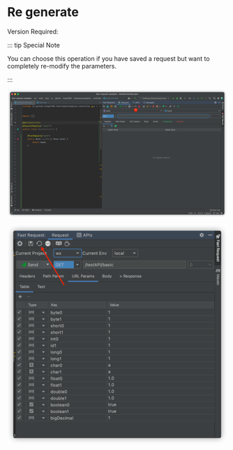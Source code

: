 # Re generate

Version Required: <Badge text="2.0.0" type="error"/>

::: tip Special Note

You can choose this operation if you have saved a request but want to completely re-modify the parameters.

:::

![regenerateNew](/img/regenerateNew.png)

![regenerate](/img/regenerate_en.png)
